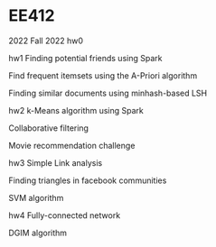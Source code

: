 # EE412
2022 Fall 2022
hw0

hw1
Finding potential friends using Spark

Find frequent itemsets using the A-Priori algorithm

Finding similar documents using minhash-based LSH


hw2
k-Means algorithm using Spark

Collaborative filtering

Movie recommendation challenge

hw3
Simple Link analysis

Finding triangles in facebook communities

SVM algorithm

hw4
Fully-connected network

DGIM algorithm

